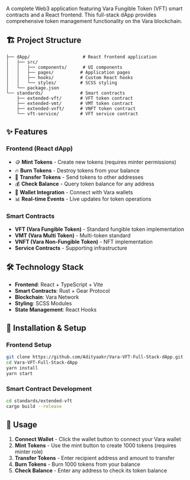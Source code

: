A complete Web3 application featuring Vara Fungible Token (VFT) smart contracts and a React frontend. This full-stack dApp provides comprehensive token management functionality on the Vara blockchain.

## 🏗️ Project Structure

```
├── dApp/                    # React frontend application
│   ├── src/
│   │   ├── components/      # UI components
│   │   ├── pages/          # Application pages
│   │   ├── hooks/          # Custom React hooks
│   │   └── styles/         # SCSS styling
│   └── package.json
└── standards/              # Smart contracts
    ├── extended-vft/       # VFT token contract
    ├── extended-vmt/       # VMT token contract
    ├── extended-vnft/      # VNFT token contract
    └── vft-service/        # VFT service contract
```

## ✨ Features

### Frontend (React dApp)
- 🪙 **Mint Tokens** - Create new tokens (requires minter permissions)
- 🔥 **Burn Tokens** - Destroy tokens from your balance
- 💸 **Transfer Tokens** - Send tokens to other addresses
- 💰 **Check Balance** - Query token balance for any address
- 🔗 **Wallet Integration** - Connect with Vara wallets
- 📊 **Real-time Events** - Live updates for token operations

### Smart Contracts
- **VFT (Vara Fungible Token)** - Standard fungible token implementation
- **VMT (Vara Multi Token)** - Multi-token standard
- **VNFT (Vara Non-Fungible Token)** - NFT implementation
- **Service Contracts** - Supporting infrastructure

## 🛠️ Technology Stack

- **Frontend**: React + TypeScript + Vite
- **Smart Contracts**: Rust + Gear Protocol
- **Blockchain**: Vara Network
- **Styling**: SCSS Modules
- **State Management**: React Hooks

## 🚀 Installation & Setup

### Frontend Setup
```bash
git clone https://github.com/Adityaakr/Vara-VFT-Full-Stack-dApp.git
cd Vara-VFT-Full-Stack-dApp
yarn install
yarn start
```

### Smart Contract Development
```bash
cd standards/extended-vft
cargo build --release
```

## 📖 Usage

1. **Connect Wallet** - Click the wallet button to connect your Vara wallet
2. **Mint Tokens** - Use the mint button to create 1000 tokens (requires minter role)
3. **Transfer Tokens** - Enter recipient address and amount to transfer
4. **Burn Tokens** - Burn 1000 tokens from your balance
5. **Check Balance** - Enter any address to check its token balance
